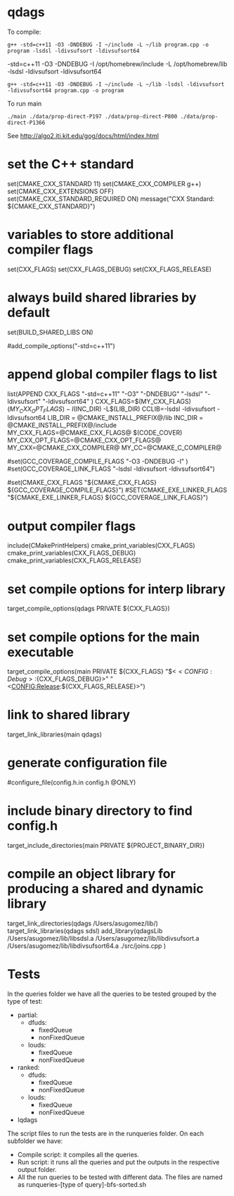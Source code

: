 # qdags
 
To compile:
```
g++ -std=c++11 -O3 -DNDEBUG -I ~/include -L ~/lib program.cpp -o program -lsdsl -ldivsufsort -ldivsufsort64 
```
-std=c++11 -O3 -DNDEBUG -I /opt/homebrew/include -L /opt/homebrew/lib -lsdsl -ldivsufsort -ldivsufsort64

```
g++ -std=c++11 -O3 -DNDEBUG -I ~/include -L ~/lib -lsdsl -ldivsufsort -ldivsufsort64 program.cpp -o program  
```

To run main 
```
./main ./data/prop-direct-P197 ./data/prop-direct-P800 ./data/prop-direct-P1366 
```
See http://algo2.iti.kit.edu/gog/docs/html/index.html 

# set the C++ standard
set(CMAKE_CXX_STANDARD 11)
set(CMAKE_CXX_COMPILER g++)
set(CMAKE_CXX_EXTENSIONS OFF)
set(CMAKE_CXX_STANDARD_REQUIRED ON)
message("CXX Standard: ${CMAKE_CXX_STANDARD}")

# variables to store additional compiler flags
set(CXX_FLAGS)
set(CXX_FLAGS_DEBUG)
set(CXX_FLAGS_RELEASE)

# always build shared libraries by default
set(BUILD_SHARED_LIBS ON)

#add_compile_options("-std=c++11")

# append global compiler flags to list
list(APPEND CXX_FLAGS "-std=c++11" "-O3" "-DNDEBUG" "-lsdsl" "-ldivsufsort" "-ldivsufsort64" )
CXX_FLAGS=$(MY_CXX_FLAGS) $(MY_CXX_OPT_FLAGS) -I$(INC_DIR) -L$(LIB_DIR)
CCLIB=-lsdsl -ldivsufsort -ldivsufsort64
LIB_DIR = @CMAKE_INSTALL_PREFIX@/lib
INC_DIR = @CMAKE_INSTALL_PREFIX@/include
MY_CXX_FLAGS=@CMAKE_CXX_FLAGS@ $(CODE_COVER)
MY_CXX_OPT_FLAGS=@CMAKE_CXX_OPT_FLAGS@
MY_CXX=@CMAKE_CXX_COMPILER@
MY_CC=@CMAKE_C_COMPILER@

#set(GCC_COVERAGE_COMPILE_FLAGS "-O3 -DNDEBUG -I" )
#set(GCC_COVERAGE_LINK_FLAGS    "-lsdsl -ldivsufsort -ldivsufsort64")

#set(CMAKE_CXX_FLAGS  "${CMAKE_CXX_FLAGS} ${GCC_COVERAGE_COMPILE_FLAGS}")
#SET(CMAKE_EXE_LINKER_FLAGS  "${CMAKE_EXE_LINKER_FLAGS} ${GCC_COVERAGE_LINK_FLAGS}")


# output compiler flags
include(CMakePrintHelpers)
cmake_print_variables(CXX_FLAGS)
cmake_print_variables(CXX_FLAGS_DEBUG)
cmake_print_variables(CXX_FLAGS_RELEASE)


# set compile options for interp library
target_compile_options(qdags PRIVATE ${CXX_FLAGS})



# set compile options for the main executable
target_compile_options(main PRIVATE ${CXX_FLAGS}
"$<$<CONFIG:Debug>:${CXX_FLAGS_DEBUG}>"
"$<$<CONFIG:Release>:${CXX_FLAGS_RELEASE}>")

# link to shared library
target_link_libraries(main qdags)

# generate configuration file
#configure_file(config.h.in config.h @ONLY)

# include binary  directory to find config.h
target_include_directories(main PRIVATE ${PROJECT_BINARY_DIR})

# compile an object library for producing a shared and dynamic library
target_link_directories(qdags /Users/asugomez/lib/)
target_link_libraries(qdags sdsl)
add_library(qdagsLib
/Users/asugomez/lib/libsdsl.a
/Users/asugomez/lib/libdivsufsort.a
/Users/asugomez/lib/libdivsufsort64.a
./src/joins.cpp
)


# Tests
In the queries folder we have all the queries to be tested grouped by the type of test: 
- partial: 
  - dfuds:
    - fixedQueue
    - nonFixedQueue
  - louds:
    - fixedQueue
    - nonFixedQueue
- ranked:
    - dfuds:
        - fixedQueue
        - nonFixedQueue
    - louds:
        - fixedQueue
        - nonFixedQueue
- lqdags

The script files to run the tests are in the runqueries folder. On each subfolder we have:
- Compile script: it compiles all the queries.
- Run script: it runs all the queries and put the outputs in the respective output folder.
- All the run queries to be tested with different data. The files are named as runqueries-[type of query]-bfs-sorted.sh